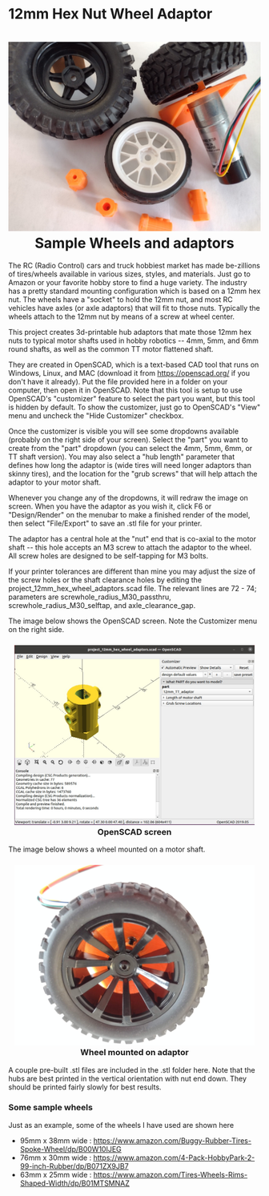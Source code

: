 # 12mm Hex Nut Wheel Adaptor

<h1 align="center">
	<img width="853" src="https://github.com/dnkorte/12mm_hex_wheel_adaptor/blob/main/images/wheels.jpg" alt="Picture of wheels and adaptors"><br>Sample Wheels and adaptors
</h1>


The RC (Radio Control) cars and truck hobbiest market has made be-zillions of tires/wheels available in various sizes, styles, and materials.  Just go to Amazon or  your favorite hobby store to find a huge variety.  The industry has a pretty standard mounting configuration which is based on a 12mm hex nut.  The wheels have a "socket" to hold the 12mm nut, and most RC vehicles have axles (or axle adaptors) that will fit to those nuts.  Typically the wheels attach to the 12mm nut by means of a screw at wheel center.

This project creates 3d-printable hub adaptors that mate those 12mm hex nuts to typical motor shafts used in hobby robotics -- 4mm, 5mm, and 6mm round shafts, as well as the common TT motor flattened shaft.

They are created in OpenSCAD, which is a text-based CAD tool that runs on Windows, Linux, and MAC (download it from https://openscad.org/ if you don't have it already).  Put the file provided here in a folder on your computer, then open it in OpenSCAD.  Note that this tool is setup to use OpenSCAD's "customizer" feature to select the part you want, but this tool is hidden by default.  To show the customizer, just go to OpenSCAD's "View" menu and uncheck the "Hide Customizer" checkbox.

Once the customizer is visible you will see some dropdowns available (probably on the right side of your screen).  Select the "part" you want to create from the "part" dropdown (you can select the 4mm, 5mm, 6mm, or TT shaft version).  You may also select a "hub length" parameter that defines how long the adaptor is (wide tires will need longer adaptors than skinny tires), and the location for the "grub screws" that will help attach the adaptor to your motor shaft.

Whenever you change any of the dropdowns, it will redraw the image on screen.  When you have the adaptor as you wish it, click F6 or "Design/Render" on the menubar to make a finished render of the model, then select "File/Export" to save an .stl file for your printer.

The adaptor has a central hole at the "nut" end that is co-axial to the motor shaft -- this hole accepts an M3 screw to attach the adaptor to the wheel.  All screw holes are designed to be self-tapping for M3 bolts.

If your printer tolerances are different than mine you may adjust the size of the screw holes or the shaft clearance holes by editing the project_12mm_hex_wheel_adaptors.scad file.  The relevant lines are 72 - 74; parameters are screwhole_radius_M30_passthru, screwhole_radius_M30_selftap, and axle_clearance_gap.

The image below shows the OpenSCAD screen.  Note the Customizer menu on the right side.

<h3 align="center">
	<img width="480" src="https://github.com/dnkorte/12mm_hex_wheel_adaptor/blob/main/images/openscad_screen.jpg" alt="Picture of wheels and adaptors"><br>OpenSCAD screen
</h3>

The image below shows a wheel mounted on a motor shaft.
<h3 align="center">
	<img width="480" src="https://github.com/dnkorte/12mm_hex_wheel_adaptor/blob/main/images/mount_hub_to_wheel.jpg" alt="Picture of wheels and adaptors"><br>Wheel mounted on adaptor
</h3>

A couple pre-built .stl files are included in the .stl folder here. Note that the hubs are best printed in the vertical orientation with nut end down.  They should be printed fairly slowly for best results.  

### Some sample wheels</h3>
Just as an example, some of the wheels I have used are shown here
* 95mm x 38mm wide : https://www.amazon.com/Buggy-Rubber-Tires-Spoke-Wheel/dp/B00W10IJEG  
* 76mm x 30mm wide : https://www.amazon.com/4-Pack-HobbyPark-2-99-inch-Rubber/dp/B071ZX9JB7 
* 63mm x 25mm wide : https://www.amazon.com/Tires-Wheels-Rims-Shaped-Width/dp/B01MTSMNAZ 
